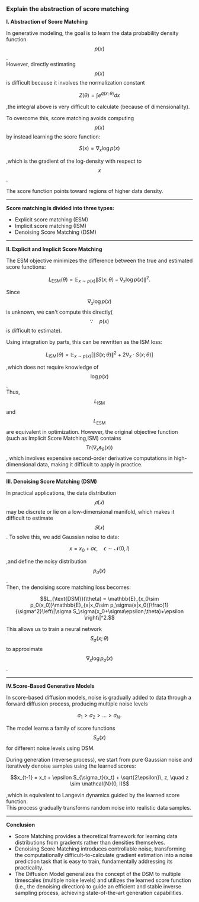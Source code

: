  ### Explain the abstraction of score matching

**Ⅰ. Abstraction of Score Matching**

In generative modeling, the goal is to learn the data probability density function $$p(x)$$.  
However, directly estimating $$p(x)$$ is difficult because it involves the normalization constant

$$Z(\theta) = \int e^{q(x;\theta)} dx$$

,the integral above is very difficult to calculate (because of dimensionality).

To overcome this, score matching  avoids computing $$p(x)$$ by instead learning the score function:

$$S(x) = \nabla_x \log p(x)$$

,which is the gradient of the log-density with respect to $$x$$.  

The score function points toward regions of higher data density.

---
**Score matching is divided into three types:**
  * Explicit score matching (ESM)
  * Implicit score matching (ISM)
  * Denoising Score Matching (DSM)
---
**Ⅱ. Explicit and Implicit Score Matching**

The ESM objective minimizes the difference between the true and estimated score functions:


$$L_{\text{ESM}}(\theta) = \mathbb{E}_{x\sim p(x)} \| S(x;\theta) - \nabla_x \log p(x) \|^2.$$

Since $$\nabla_x \log p(x)$$ is unknown, we can't compute this directly( $$\because \quad p(x)$$ is difficult to estimate).

Using integration by parts, this can be rewritten as the ISM loss:


$$L_{\text{ISM}}(\theta) = \mathbb{E}_{x\sim p(x)} \left[\|S(x;\theta)\|^2 + 2\nabla_x \cdot S(x;\theta)\right]$$

,which does not require knowledge of $$\log p(x)$$.  
Thus, $$L_{\text{ISM}}$$ and $$L_{\text{ESM}}$$ are equivalent in optimization.
However, the original objective function (such as Implicit Score Matching,ISM) contains $$\text{Tr}(\nabla_x \mathbf{s}_\theta(x))$$ , which involves expensive second-order derivative computations in high-dimensional data, making it difficult to apply in practice.


---

**Ⅲ. Denoising Score Matching (DSM)**

In practical applications, the data distribution $$𝑝(𝑥)$$ may be discrete or lie on a low-dimensional manifold, which makes it difficult to estimate $$𝑆(𝑥)$$.
To solve this, we add Gaussian noise to data:


$$x = x_0 + \sigma \epsilon, \quad \epsilon \sim \mathcal{N}(0, I)$$

,and define the noisy distribution $$p_\sigma(x)$$.  
Then, the denoising score matching loss becomes:

$$L_{\text{DSM}}(\theta) =  \mathbb{E}_{x_0\sim p_0(x_0)}\mathbb{E}_{x|x_0\sim p_\sigma(x|x_0)}\frac{1}{\sigma^2}\left\|\sigma S_\sigma(x_0+\sigma\epsilon;\theta)+\epsilon \right\|^2.$$


This allows us to train a neural network  $$S_\sigma(x;\theta)$$  to approximate  $$\nabla_x \log p_\sigma(x)$$.

---

**Ⅳ.Score-Based Generative Models**

In score-based diffusion models, noise is gradually added to data through a forward diffusion process, producing multiple noise levels 

$$\sigma_1 > \sigma_2 > \dots > \sigma_N.$$

The model learns a family of score functions $$S_\sigma(x)$$ for different noise levels using DSM.

During generation (reverse process), we start from pure Gaussian noise and iteratively denoise samples using the learned scores:

$$x_{t-1} = x_t + \epsilon S_{\sigma_t}(x_t) + \sqrt{2\epsilon}\, z, \quad z \sim \mathcal{N}(0, I)$$

,which is equivalent to Langevin dynamics guided by the learned score function.  
This process gradually transforms random noise into realistic data samples.

---

**Conclusion**
* Score Matching provides a theoretical framework for learning data distributions from gradients rather than densities themselves.
* Denoising Score Matching introduces controllable noise, transforming the computationally difficult-to-calculate gradient estimation into a noise prediction task that is easy to train, fundamentally addressing its practicality.
* The Diffusion Model generalizes the concept of the DSM to multiple timescales (multiple noise levels) and utilizes the learned score function (i.e., the denoising direction) to guide an efficient and stable inverse sampling process, achieving state-of-the-art generation capabilities.
